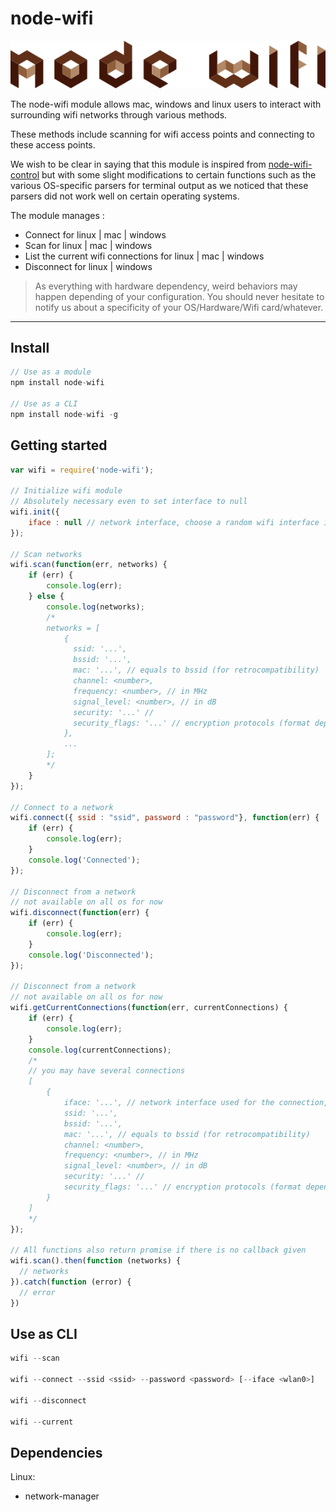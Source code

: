 
node-wifi
===================

![node-wifi](https://raw.githubusercontent.com/friedrith/assets/master/node-wifi/logo.png)


The node-wifi module allows mac, windows and linux users to interact with surrounding wifi networks through various methods.

These methods include scanning for wifi access points and connecting to these access points.

We wish to be clear in saying that this module is inspired from [node-wifi-control](https://github.com/msolters/wifi-control-node) but with some slight modifications to certain functions such as the various OS-specific parsers for terminal output as we noticed that these parsers did not work well on certain operating systems.

The module manages :

* Connect for linux | mac | windows
* Scan for linux | mac | windows
* List the current wifi connections for linux | mac | windows
* Disconnect for linux | windows

> As everything with hardware dependency, weird behaviors may happen depending of your configuration. You should never hesitate to notify us about a specificity of your OS/Hardware/Wifi card/whatever.

----------

Install
-------------

```javascript
// Use as a module
npm install node-wifi

// Use as a CLI
npm install node-wifi -g
```

Getting started
-------------

```javascript
var wifi = require('node-wifi');

// Initialize wifi module
// Absolutely necessary even to set interface to null
wifi.init({
    iface : null // network interface, choose a random wifi interface if set to null
});

// Scan networks
wifi.scan(function(err, networks) {
    if (err) {
        console.log(err);
    } else {
        console.log(networks);
        /*
        networks = [
            {
              ssid: '...',
              bssid: '...',
              mac: '...', // equals to bssid (for retrocompatibility)
              channel: <number>,
              frequency: <number>, // in MHz
              signal_level: <number>, // in dB
              security: '...' //
              security_flags: '...' // encryption protocols (format depending of the OS)
            },
            ...
        ];
        */
    }
});

// Connect to a network
wifi.connect({ ssid : "ssid", password : "password"}, function(err) {
    if (err) {
        console.log(err);
    }
    console.log('Connected');
});

// Disconnect from a network
// not available on all os for now
wifi.disconnect(function(err) {
    if (err) {
        console.log(err);
    }
    console.log('Disconnected');
});

// Disconnect from a network
// not available on all os for now
wifi.getCurrentConnections(function(err, currentConnections) {
    if (err) {
        console.log(err);
    }
    console.log(currentConnections);
    /*
    // you may have several connections
    [
        {
            iface: '...', // network interface used for the connection, not available on macOS
            ssid: '...',
            bssid: '...',
            mac: '...', // equals to bssid (for retrocompatibility)
            channel: <number>,
            frequency: <number>, // in MHz
            signal_level: <number>, // in dB
            security: '...' //
            security_flags: '...' // encryption protocols (format depending of the OS)
        }
    ]
    */
});

// All functions also return promise if there is no callback given
wifi.scan().then(function (networks) {
  // networks
}).catch(function (error) {
  // error
})


```

Use as CLI
-------------

```javascript
wifi --scan

wifi --connect --ssid <ssid> --password <password> [--iface <wlan0>]

wifi --disconnect

wifi --current
```

Dependencies
-------------

Linux:
* network-manager

